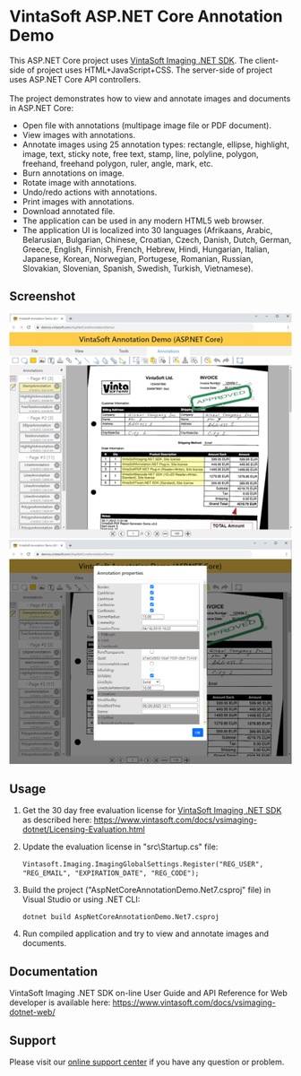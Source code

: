 # VintaSoft ASP.NET Core Annotation Demo

This ASP.NET Core project uses <a href="https://www.vintasoft.com/vsimaging-dotnet-index.html">VintaSoft Imaging .NET SDK</a>.
The client-side of project uses HTML+JavaScript+CSS. The server-side of project uses ASP.NET Core API controllers.<br />
<br />
The project demonstrates how to view and annotate images and documents in ASP.NET Core:
* Open file with annotations (multipage image file or PDF document).
* View images with annotations.
* Annotate images using 25 annotation types: rectangle, ellipse, highlight, image, text, sticky note, free text, stamp, line, polyline, polygon, freehand, freehand polygon, ruler, angle, mark, etc.
* Burn annotations on image.
* Rotate image with annotations.
* Undo/redo actions with annotations.
* Print images with annotations.
* Download annotated file.
* The application can be used in any modern HTML5 web browser.
* The application UI is localized into 30 languages (Afrikaans, Arabic, Belarusian, Bulgarian, Chinese, Croatian, Czech, Danish, Dutch, German, Greece, English, Finnish, French, Hebrew, Hindi, Hungarian, Italian, Japanese, Korean, Norwegian, Portugese, Romanian, Russian, Slovakian, Slovenian, Spanish, Swedish, Turkish, Vietnamese).


## Screenshot
<img src="vintasoft_aspnet.core-annotation_demo.png" title="VintaSoft ASP.NET Core Annotation Demo"><br />
<img src="vintasoft_aspnet.core-annotation_demo-annotation_settings.png" title="VintaSoft ASP.NET Core Annotation Demo, Annotation settings">


## Usage
1. Get the 30 day free evaluation license for <a href="https://www.vintasoft.com/vsimaging-dotnet-index.html" target="_blank">VintaSoft Imaging .NET SDK</a> as described here: <a href="https://www.vintasoft.com/docs/vsimaging-dotnet/Licensing-Evaluation.html" target="_blank">https://www.vintasoft.com/docs/vsimaging-dotnet/Licensing-Evaluation.html</a>

2. Update the evaluation license in "src\Startup.cs" file:
   ```
   Vintasoft.Imaging.ImagingGlobalSettings.Register("REG_USER", "REG_EMAIL", "EXPIRATION_DATE", "REG_CODE");
   ```

3. Build the project ("AspNetCoreAnnotationDemo.Net7.csproj" file) in Visual Studio or using .NET CLI:
   ```
   dotnet build AspNetCoreAnnotationDemo.Net7.csproj
   ```

4. Run compiled application and try to view and annotate images and documents.


## Documentation
VintaSoft Imaging .NET SDK on-line User Guide and API Reference for Web developer is available here: https://www.vintasoft.com/docs/vsimaging-dotnet-web/


## Support
Please visit our <a href="https://myaccount.vintasoft.com/">online support center</a> if you have any question or problem.
